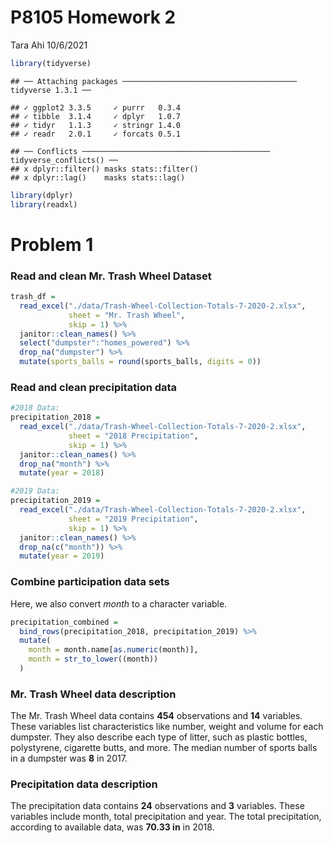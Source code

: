 P8105 Homework 2
================
Tara Ahi
10/6/2021

``` r
library(tidyverse)
```

    ## ── Attaching packages ─────────────────────────────────────── tidyverse 1.3.1 ──

    ## ✓ ggplot2 3.3.5     ✓ purrr   0.3.4
    ## ✓ tibble  3.1.4     ✓ dplyr   1.0.7
    ## ✓ tidyr   1.1.3     ✓ stringr 1.4.0
    ## ✓ readr   2.0.1     ✓ forcats 0.5.1

    ## ── Conflicts ────────────────────────────────────────── tidyverse_conflicts() ──
    ## x dplyr::filter() masks stats::filter()
    ## x dplyr::lag()    masks stats::lag()

``` r
library(dplyr)
library(readxl)
```

# Problem 1

### Read and clean Mr. Trash Wheel Dataset

``` r
trash_df = 
  read_excel("./data/Trash-Wheel-Collection-Totals-7-2020-2.xlsx",
             sheet = "Mr. Trash Wheel",
             skip = 1) %>% 
  janitor::clean_names() %>% 
  select("dumpster":"homes_powered") %>% 
  drop_na("dumpster") %>% 
  mutate(sports_balls = round(sports_balls, digits = 0))
```

### Read and clean precipitation data

``` r
#2018 Data:
precipitation_2018 =
  read_excel("./data/Trash-Wheel-Collection-Totals-7-2020-2.xlsx",
             sheet = "2018 Precipitation",
             skip = 1) %>% 
  janitor::clean_names() %>% 
  drop_na("month") %>% 
  mutate(year = 2018)

#2019 Data:
precipitation_2019 = 
  read_excel("./data/Trash-Wheel-Collection-Totals-7-2020-2.xlsx",
             sheet = "2019 Precipitation",
             skip = 1) %>% 
  janitor::clean_names() %>% 
  drop_na(c("month")) %>% 
  mutate(year = 2019)
```

### Combine participation data sets

Here, we also convert *month* to a character variable.

``` r
precipitation_combined =
  bind_rows(precipitation_2018, precipitation_2019) %>% 
  mutate(
    month = month.name[as.numeric(month)],
    month = str_to_lower((month))
  )
```

### Mr. Trash Wheel data description

The Mr. Trash Wheel data contains **454** observations and **14**
variables. These variables list characteristics like number, weight and
volume for each dumpster. They also describe each type of litter, such
as plastic bottles, polystyrene, cigarette butts, and more. The median
number of sports balls in a dumpster was **8** in 2017.

### Precipitation data description

The precipitation data contains **24** observations and **3** variables.
These variables include month, total precipitation and year. The total
precipitation, according to available data, was **70.33 in** in 2018.
